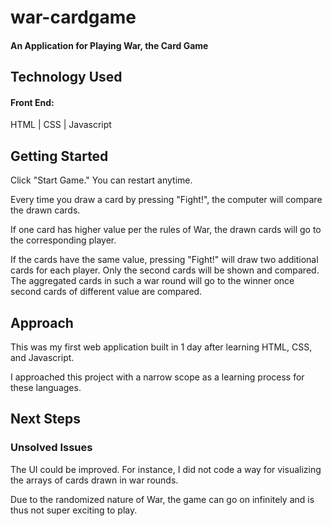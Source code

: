 # war-cardgame
#### An Application for Playing War, the Card Game

## Technology Used

#### Front End:
HTML | CSS | Javascript

## Getting Started

Click "Start Game." You can restart anytime.

Every time you draw a card by pressing "Fight!", the computer will compare the drawn cards.

If one card has higher value per the rules of War, the drawn cards will go to the corresponding player.

If the cards have the same value, pressing "Fight!" will draw two additional cards for each player. Only the second cards will be shown and compared. The aggregated cards in such a war round will go to the winner once second cards of different value are compared.

## Approach

This was my first web application built in 1 day after learning HTML, CSS, and Javascript.

I approached this project with a narrow scope as a learning process for these languages.

## Next Steps

### Unsolved Issues

The UI could be improved. For instance, I did not code a way for visualizing the arrays of cards drawn in war rounds.

Due to the randomized nature of War, the game can go on infinitely and is thus not super exciting to play.
